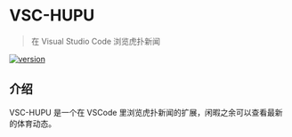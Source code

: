 # VSC-HUPU

> 在 Visual Studio Code 浏览虎扑新闻

[![version](https://vsmarketplacebadge.apphb.com/version-short/codingwell.vsc-hupu.svg)](https://marketplace.visualstudio.com/items?itemName=luyuhuang.rss)

## 介绍

VSC-HUPU 是一个在 VSCode 里浏览虎扑新闻的扩展，闲暇之余可以查看最新的体育动态。

